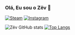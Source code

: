### Olá, Eu sou o Zëv 👋

[![Steam](https://img.shields.io/badge/Steam-000000?style=for-the-badge&logo=steam&logoColor=white)](https://steamcommunity.com/id/Zev-7/)
[![Instagram](https://img.shields.io/badge/Instagram-E4405F?style=for-the-badge&logo=instagram&logoColor=white)](https://www.instagram.com/zev_viktor/)

![Zëv GitHub stats](https://github-readme-stats.vercel.app/api?username=Zev07&show_icons=true&theme=tokyonight)
[![Top Langs](https://github-readme-stats.vercel.app/api/top-langs/?username=anuraghazra&layout=tokyonight)](https://github.com/anuraghazra/github-readme-stats)
